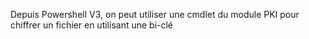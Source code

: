 
Depuis Powershell V3, on peut utiliser une cmdlet du module PKI pour chiffrer un fichier en utilisant une bi-clé
